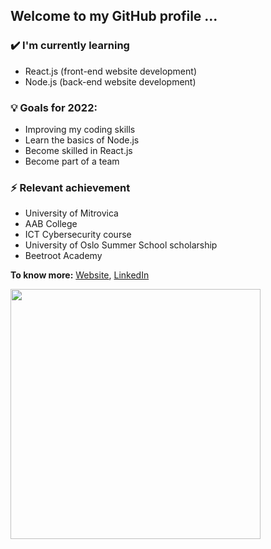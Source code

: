 <h2 text-aling="center" color="green" >Welcome to my GitHub profile ...

### ✔️ I'm currently learning
- React.js (front-end website development)
- Node.js (back-end website development)

### 💡 Goals for 2022:
- Improving my coding skills 
- Learn the basics of Node.js
- Become skilled in React.js
- Become part of a team

### ⚡ Relevant achievement
- University of Mitrovica
- AAB College
- ICT Cybersecurity course
- University of Oslo Summer School scholarship
- Beetroot Academy

**To know more:**  [Website](https://eronmahmuti.netlify.app/), [LinkedIn](https://www.linkedin.com/in/eron-mahmuti-b06118195/)

[<img align="center" width="400" src="https://github-readme-stats.vercel.app/api?username=EronMahmuti&show_icons=true"/>](https://github.com/EronMahmuti/)

<br />
